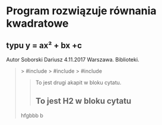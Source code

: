 Program rozwiązuje równania kwadratowe
===========================================================================================================
typu y = ax² + bx +c
-------------------------------------------------------------------------------------------------------------------------------
Autor Soborski Dariusz 4.11.2017 Warszawa.
Biblioteki.
<blockquote>
    > #include <stdio.h>
    > #include <stdlib.h>
    > #include <math.h>
    <blockquote> 
        
        
 <p>To jest drugi akapit w bloku cytatu.</p>

<h2>To jest H2 w bloku cytatu</h2>
</blockquote>hfgbbb b 
